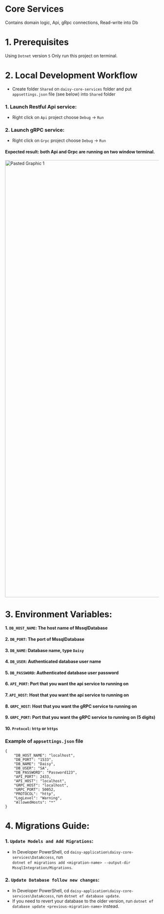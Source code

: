 # Core Services
  Contains domain logic, Api, gRpc connections, Read-write into Db

# 1. Prerequisites
  Using `Dotnet` version `5`
  Only run this project on terminal.
  
# 2. Local Development Workflow
  - Create folder `Shared` on `daisy-core-services` folder and put `appsettings.json` file (see below) into `Shared` folder
  ### 1. Launch Restful Api service:
  - Right click on `Api` project choose `Debug` -> `Run`
  ### 2. Launch gRPC service:
  - Right click on `Grpc` project choose `Debug` -> `Run`
  
  #### Expected result: both Api and Grpc are running on two window terminal.
  <img width="1434" alt="Pasted Graphic 1" src="https://user-images.githubusercontent.com/27767477/170809761-fe662e5f-9e25-493f-a48b-1ccaa740c6ae.png">

# 3. Environment Variables:

  #### 1. `DB_HOST_NAME`: The host name of MssqlDatabase
  #### 2. `DB_PORT`: The port of MssqlDatabase
  #### 3. `DB_NAME`: Database name, type `Daisy`
  #### 4. `DB_USER`: Authenticated database user name
  #### 5. `DB_PASSWORD`: Authenticated database user password
  #### 6. `API_PORT`: Port that you want the api service to running on
  #### 7. `API_HOST`: Host that you want the api service to running on
  #### 8. `GRPC_HOST`: Host that you want the gRPC service to running on
  #### 9. `GRPC_PORT`: Port that you want the gRPC service to running on (5 digits)
  #### 10. `Protocol`: `http` or `https`
  
  ### Example of `appsettings.json` file
    {
        "DB_HOST_NAME": "localhost",
        "DB_PORT": "1533",
        "DB_NAME": "Daisy",
        "DB_USER": "SA",
        "DB_PASSWORD": "Password123",
        "API_PORT": 2433,
        "API_HOST": "localhost",
        "GRPC_HOST": "localhost",
        "GRPC_PORT": 50052,
        "PROTOCOL": "http",
        "LogLevel": "Warning",
        "AllowedHosts": "*"
    }

# 4. Migrations Guide:

  ### 1. `Update Models and Add Migrations`:

  - In Developer PowerShell, cd `daisy-application\daisy-core-services\DataAccess`, run  <br/>
    `dotnet ef migrations add <migration-name> --output-dir MssqlIntegration/Migrations`.

  ### 2. `Update Database follow new changes`:
  - In Developer PowerShell, cd `daisy-application\daisy-core-services\DataAccess`, run
    `dotnet ef database update`.
  - If you need to revert your database to the older version, run
    `dotnet ef database update <previous-migration-name>` instead.